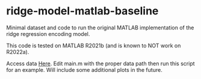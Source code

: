 # ridge-model-matlab-baseline

Minimal dataset and code to run the original MATLAB implementation of the ridge regression encoding model. 

This code is tested on MATLAB R2021b (and is known to NOT work on R2022a).

Access data [Here](https://drive.google.com/file/d/1ytS-GJyO_08lYxg9EYDKpBzDChS8Vr1z/view?usp=sharing). Edit main.m with the proper data path then run this script for an example. Will include some additional plots in the future.
